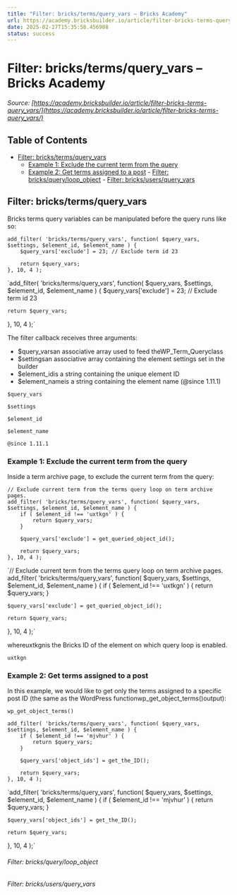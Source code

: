 ```yaml
---
title: "Filter: bricks/terms/query_vars – Bricks Academy"
url: https://academy.bricksbuilder.io/article/filter-bricks-terms-query_vars/
date: 2025-02-27T15:35:58.456908
status: success
---
```


# Filter: bricks/terms/query_vars – Bricks Academy

*Source: [https://academy.bricksbuilder.io/article/filter-bricks-terms-query_vars/](https://academy.bricksbuilder.io/article/filter-bricks-terms-query_vars/)*

## Table of Contents

- [Filter: bricks/terms/query_vars](#filter-brickstermsqueryvars)
  - [Example 1: Exclude the current term from the query](#example-1-exclude-the-current-term-from-the-query)
  - [Example 2: Get terms assigned to a post](#example-2-get-terms-assigned-to-a-post)
        - [Filter: bricks/query/loop_object](#filter-bricksqueryloopobject)
        - [Filter: bricks/users/query_vars](#filter-bricksusersqueryvars)

## Filter: bricks/terms/query_vars

Bricks terms query variables can be manipulated before the query runs like so:

```
add_filter( 'bricks/terms/query_vars', function( $query_vars, $settings, $element_id, $element_name ) {
    $query_vars['exclude'] = 23; // Exclude term id 23

    return $query_vars;
}, 10, 4 );
```

`add_filter( 'bricks/terms/query_vars', function( $query_vars, $settings, $element_id, $element_name ) {
    $query_vars['exclude'] = 23; // Exclude term id 23

    return $query_vars;
}, 10, 4 );`

The filter callback receives three arguments:

- $query_varsan associative array used to feed theWP_Term_Queryclass
- $settingsan associative array containing the element settings set in the builder
- $element_idis a string containing the unique element ID
- $element_nameis a string containing the element name (@since 1.11.1)

`$query_vars`

`$settings`

`$element_id`

`$element_name`

`@since 1.11.1`

### Example 1: Exclude the current term from the query

Inside a term archive page, to exclude the current term from the query:

```
// Exclude current term from the terms query loop on term archive pages.
add_filter( 'bricks/terms/query_vars', function( $query_vars, $settings, $element_id, $element_name ) {
    if ( $element_id !== 'uxtkgn' ) {
        return $query_vars;
    }

    $query_vars['exclude'] = get_queried_object_id();

    return $query_vars;
}, 10, 4 );
```

`// Exclude current term from the terms query loop on term archive pages.
add_filter( 'bricks/terms/query_vars', function( $query_vars, $settings, $element_id, $element_name ) {
    if ( $element_id !== 'uxtkgn' ) {
        return $query_vars;
    }

    $query_vars['exclude'] = get_queried_object_id();

    return $query_vars;
}, 10, 4 );`

whereuxtkgnis the Bricks ID of the element on which query loop is enabled.

`uxtkgn`

### Example 2: Get terms assigned to a post

In this example, we would like to get only the terms assigned to a specific post ID (the same as the WordPress functionwp_get_object_terms()output):

`wp_get_object_terms()`

```
add_filter( 'bricks/terms/query_vars', function( $query_vars, $settings, $element_id, $element_name ) {
    if ( $element_id !== 'mjvhur' ) {
        return $query_vars;
    }

    $query_vars['object_ids'] = get_the_ID();

    return $query_vars;
}, 10, 4 );
```

`add_filter( 'bricks/terms/query_vars', function( $query_vars, $settings, $element_id, $element_name ) {
    if ( $element_id !== 'mjvhur' ) {
        return $query_vars;
    }

    $query_vars['object_ids'] = get_the_ID();

    return $query_vars;
}, 10, 4 );`

###### Filter: bricks/query/loop_object

###### Filter: bricks/users/query_vars

